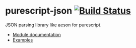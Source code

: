 purescript-json [![Build Status](https://travis-ci.org/philopon/purescript-json.svg?branch=master)](https://travis-ci.org/philopon/purescript-json)
===
JSON parsing library like aeson for purescript.

- [Module documentation](docs/Module.md)
- [Examples](examples/)
